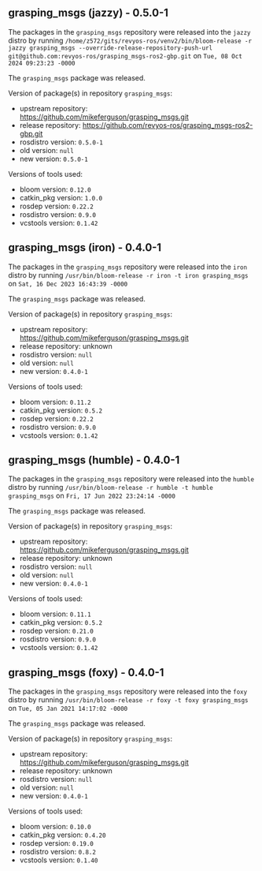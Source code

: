 ## grasping_msgs (jazzy) - 0.5.0-1

The packages in the `grasping_msgs` repository were released into the `jazzy` distro by running `/home/z572/gits/revyos-ros/venv2/bin/bloom-release -r jazzy grasping_msgs --override-release-repository-push-url git@github.com:revyos-ros/grasping_msgs-ros2-gbp.git` on `Tue, 08 Oct 2024 09:23:23 -0000`

The `grasping_msgs` package was released.

Version of package(s) in repository `grasping_msgs`:

- upstream repository: https://github.com/mikeferguson/grasping_msgs.git
- release repository: https://github.com/revyos-ros/grasping_msgs-ros2-gbp.git
- rosdistro version: `0.5.0-1`
- old version: `null`
- new version: `0.5.0-1`

Versions of tools used:

- bloom version: `0.12.0`
- catkin_pkg version: `1.0.0`
- rosdep version: `0.22.2`
- rosdistro version: `0.9.0`
- vcstools version: `0.1.42`


## grasping_msgs (iron) - 0.4.0-1

The packages in the `grasping_msgs` repository were released into the `iron` distro by running `/usr/bin/bloom-release -r iron -t iron grasping_msgs` on `Sat, 16 Dec 2023 16:43:39 -0000`

The `grasping_msgs` package was released.

Version of package(s) in repository `grasping_msgs`:

- upstream repository: https://github.com/mikeferguson/grasping_msgs.git
- release repository: unknown
- rosdistro version: `null`
- old version: `null`
- new version: `0.4.0-1`

Versions of tools used:

- bloom version: `0.11.2`
- catkin_pkg version: `0.5.2`
- rosdep version: `0.22.2`
- rosdistro version: `0.9.0`
- vcstools version: `0.1.42`


## grasping_msgs (humble) - 0.4.0-1

The packages in the `grasping_msgs` repository were released into the `humble` distro by running `/usr/bin/bloom-release -r humble -t humble grasping_msgs` on `Fri, 17 Jun 2022 23:24:14 -0000`

The `grasping_msgs` package was released.

Version of package(s) in repository `grasping_msgs`:

- upstream repository: https://github.com/mikeferguson/grasping_msgs.git
- release repository: unknown
- rosdistro version: `null`
- old version: `null`
- new version: `0.4.0-1`

Versions of tools used:

- bloom version: `0.11.1`
- catkin_pkg version: `0.5.2`
- rosdep version: `0.21.0`
- rosdistro version: `0.9.0`
- vcstools version: `0.1.42`


## grasping_msgs (foxy) - 0.4.0-1

The packages in the `grasping_msgs` repository were released into the `foxy` distro by running `/usr/bin/bloom-release -r foxy -t foxy grasping_msgs` on `Tue, 05 Jan 2021 14:17:02 -0000`

The `grasping_msgs` package was released.

Version of package(s) in repository `grasping_msgs`:

- upstream repository: https://github.com/mikeferguson/grasping_msgs.git
- release repository: unknown
- rosdistro version: `null`
- old version: `null`
- new version: `0.4.0-1`

Versions of tools used:

- bloom version: `0.10.0`
- catkin_pkg version: `0.4.20`
- rosdep version: `0.19.0`
- rosdistro version: `0.8.2`
- vcstools version: `0.1.40`


